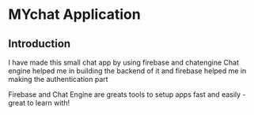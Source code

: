 # MYchat Application



## Introduction

I have made this small chat app by using firebase and chatengine
Chat engine helped me in building the backend of it
and firebase helped me in making the authentication part


Firebase and Chat Engine are greats tools to setup apps fast and easily - great to learn with!
